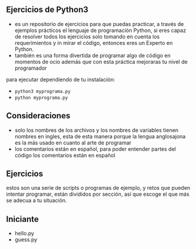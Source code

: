 ## Ejercicios de Python3
- es un repositorio de ejercicios para que puedas practicar, a través
de ejemplos prácticos el lenguaje de programación Python, si eres capaz
de resolver todos los ejercicios solo tomando en cuenta los
requerimientos y in mirar el código, entonces eres un Experto en Python.
- también es una forma divertida de programar algo de código en
 momentos de ocio además que con esta práctica mejoraras tu nivel de programador

para ejecutar dependiendo de tu instalación:
- `python3 myprograma.py`
- `python myprograma.py`

## Consideraciones
- solo los nombres de los archivos y los nombres de variables tienen
  nombres en ingles, esta de esta manera porque la lengua anglosajona
  es la más usado en cuanto al arte de programar
- los comentarios están en español, para poder entender partes
  del código los comentarios están en español

## Ejercicios
estos son una serie de scripts o programas de ejemplo, y retos que pueden intentar
programar, están divididos por sección, así que escoge el que más se adecua a
tu situación.

## Iniciante
- hello.py
- guess.py
